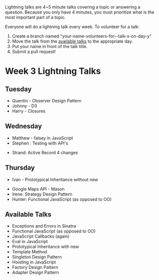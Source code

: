 Lightning talks are 4~5 minute talks covering a topic or answering a question.
Because you only have 4 minutes, you must prioritize what is the most important
part of a topic.

Everyone will do a lightning talk every week. To volunteer for a talk:

1. Create a branch named "your-name-volunteers-for--talk-x-on-day-y"
2. Move the talk from the [available talks](#availabl-talks) to the appropriate
   day.
3. Put your name in front of the talk title.
4. Submit a pull request!

# Week 3 Lightning Talks

## Tuesday

  *  Quentin - Observer Design Pattern
  *  Johnny - D3
  *  Harry - Closures

## Wednesday
  *  Matthew - falsey in JavaScript
  *  Stephen : Testing with API's
  - Strand: Active Record 4 changes

## Thursday
  *  Ivan - Prototypical Inheritance without new
  - Google Maps API - Mason
  - Irene: Strategy Design Pattern
  - Hunter: Functional JavaScript (as opposed to OO)

## Available Talks
  *  Exceptions and Errors in Sinatra
  *  Functional JavaScript (as opposed to OO)
  *  JavaScript Callbacks (again)
  *  Eval in JavaScript
  *  Prototypical Inheritance with new
  *  Template Method
  *  Singleton Design Pattern
  *  Hoisting in JavaScript
  *  Factory Design Pattern
  *  Adapter Design Pattern
